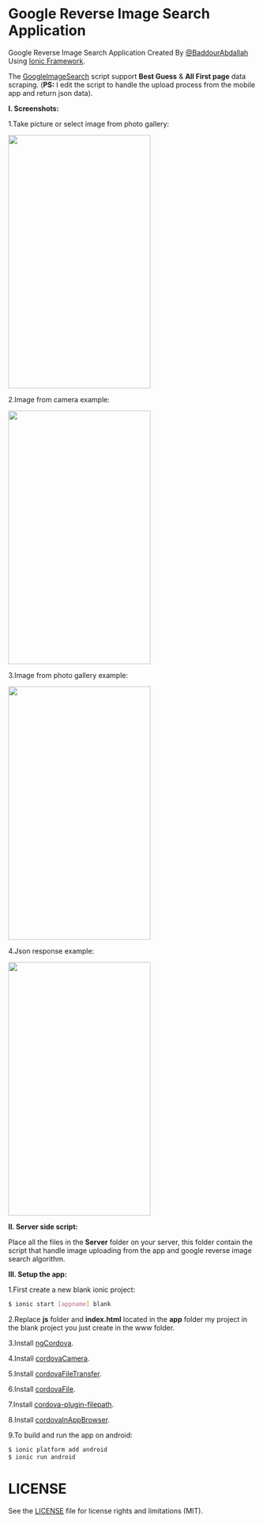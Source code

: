 # Google Reverse Image Search Application
Google Reverse Image Search Application Created By [@BaddourAbdallah](http://twitter.com/baddourabdallah) Using [Ionic Framework](http://ionicframework.com/).

The [GoogleImageSearch](https://github.com/256cats/GoogleImageSearch) script support <b>Best Guess</b> & <b>All First page</b> data scraping. (<b>PS:</b> I edit the script to handle the upload process from the mobile app and return json data).

<b>I. Screenshots:</b>

1.Take picture or select image from photo gallery:

<img src="http://gulf-up.com/do.php?img=275667" width="288" height="512">

2.Image from camera example:

<img src="http://gulf-up.com/do.php?img=275662" width="288" height="512">

3.Image from photo gallery example:

<img src="http://gulf-up.com/do.php?img=275663" width="288" height="512">

4.Json response example:

<img src="http://gulf-up.com/do.php?img=275664" width="288" height="512">

<b>II. Server side script:</b>

Place all the files in the <b>Server</b> folder on your server, this folder contain the script that handle image uploading from the app and google reverse image search algorithm.

<b>III. Setup the app:</b>

1.First create a new blank ionic project:
```bash
$ ionic start [appname] blank
```
2.Replace <b>js</b> folder and <b>index.html</b> located in the <b>app</b> folder my project in the blank project you just create in the www folder.

3.Install [ngCordova](http://ngcordova.com/docs/install/).

4.Install [cordovaCamera](http://ngcordova.com/docs/plugins/camera/).

5.Install [cordovaFileTransfer](http://ngcordova.com/docs/plugins/fileTransfer/).

6.Install [cordovaFile](http://ngcordova.com/docs/plugins/file/).

7.Install [cordova-plugin-filepath](https://github.com/hiddentao/cordova-plugin-filepath).

8.Install [cordovaInAppBrowser](http://ngcordova.com/docs/plugins/inAppBrowser/).

9.To build and run the app on android:
```bash
$ ionic platform add android
$ ionic run android
```

# LICENSE
See the [LICENSE](https://github.com/AbdallahBaddour/GoogleReverseImageSearch/blob/master/LICENSE.md) file for license rights and limitations (MIT).
